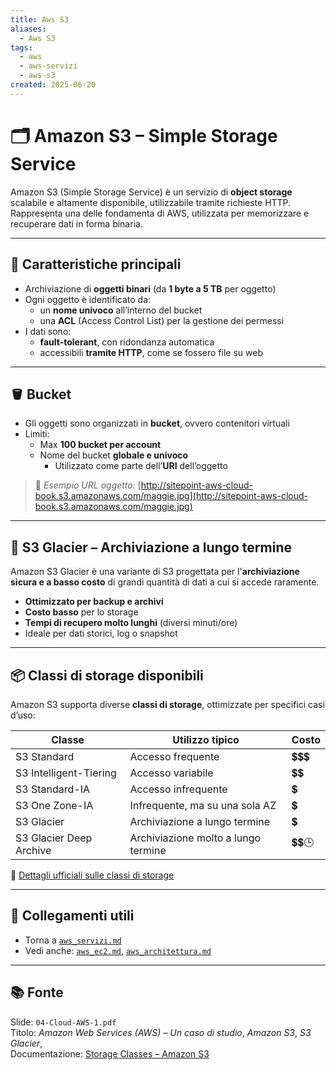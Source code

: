 ```yaml
---
title: Aws S3
aliases:
  - Aws S3
tags:
  - aws
  - aws-servizi
  - aws-s3
created: 2025-06-20
---
```

# 🗂️ Amazon S3 – Simple Storage Service


Amazon S3 (Simple Storage Service) è un servizio di **object storage** scalabile e altamente disponibile, utilizzabile tramite richieste HTTP. Rappresenta una delle fondamenta di AWS, utilizzata per memorizzare e recuperare dati in forma binaria.

---

## 🧱 Caratteristiche principali

- Archiviazione di **oggetti binari** (da **1 byte a 5 TB** per oggetto)
- Ogni oggetto è identificato da:
  - un **nome univoco** all’interno del bucket
  - una **ACL** (Access Control List) per la gestione dei permessi
- I dati sono:
  - **fault-tolerant**, con ridondanza automatica
  - accessibili **tramite HTTP**, come se fossero file su web

---

## 🪣 Bucket

- Gli oggetti sono organizzati in **bucket**, ovvero contenitori virtuali
- Limiti:
  - Max **100 bucket per account**
  - Nome del bucket **globale e univoco**
    - Utilizzato come parte dell’**URI** dell’oggetto

>📎 *Esempio URL oggetto:*
>     [http://sitepoint-aws-cloud-book.s3.amazonaws.com/maggie.jpg](http://sitepoint-aws-cloud-book.s3.amazonaws.com/maggie.jpg)


---

## 🧊 S3 Glacier – Archiviazione a lungo termine

Amazon S3 Glacier è una variante di S3 progettata per l'**archiviazione sicura e a basso costo** di grandi quantità di dati a cui si accede raramente.

- **Ottimizzato per backup e archivi**
- **Costo basso** per lo storage
- **Tempi di recupero molto lunghi** (diversi minuti/ore)
- Ideale per dati storici, log o snapshot

---

## 📦 Classi di storage disponibili

Amazon S3 supporta diverse **classi di storage**, ottimizzate per specifici casi d’uso:

| Classe                  | Utilizzo tipico                     | Costo  |
| ----------------------- | ----------------------------------- | ------ |
| S3 Standard             | Accesso frequente                   | 💲💲💲 |
| S3 Intelligent-Tiering  | Accesso variabile                   | 💲💲   |
| S3 Standard-IA          | Accesso infrequente                 | 💲     |
| S3 One Zone-IA          | Infrequente, ma su una sola AZ      | 💲     |
| S3 Glacier              | Archiviazione a lungo termine       | 💲     |
| S3 Glacier Deep Archive | Archiviazione molto a lungo termine | 💲💲🕒 |

🔗 [Dettagli ufficiali sulle classi di storage](https://aws.amazon.com/it/s3/storage-classes/)

---

## 🔗 Collegamenti utili

- Torna a [`aws_servizi.md`](./aws_servizi.md)
- Vedi anche: [`aws_ec2.md`](tecnologie_web_per_il_cloud/cloud_computing/aws/aws_servizi/aws_ec2/README.md), [`aws_architettura.md`](../aws_architettura.md)


---

## 📚 Fonte
Slide: `04-Cloud-AWS-1.pdf`  
Titolo: *Amazon Web Services (AWS) – Un caso di studio*, *Amazon S3*, *S3 Glacier*,   
Documentazione: [Storage Classes – Amazon S3](https://aws.amazon.com/it/s3/storage-classes/)